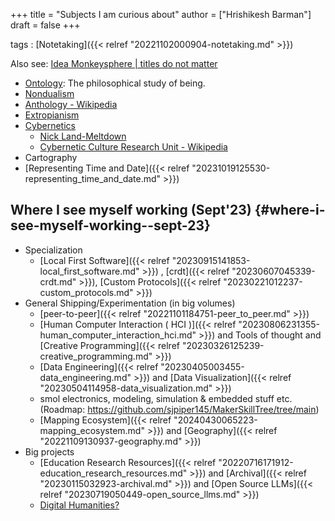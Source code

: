 +++
title = "Subjects I am curious about"
author = ["Hrishikesh Barman"]
draft = false
+++

tags
: [Notetaking]({{< relref "20221102000904-notetaking.md" >}})

Also see:  [Idea Monkeysphere | titles do not matter](https://geekodour.org/docs/collections/monkeysphere/)

-   [Ontology](https://en.wikipedia.org/wiki/Ontology): The philosophical study of being.
-   [Nondualism](https://en.wikipedia.org/wiki/Nondualism)
-   [Anthology - Wikipedia](https://en.wikipedia.org/wiki/Anthology)
-   [Extropianism](https://en.wikipedia.org/wiki/Extropianism)
-   [Cybernetics](http://pespmc1.vub.ac.be/ASHBBOOK.html)
    -   [Nick Land-Meltdown](http://www.ccru.net/swarm1/1_melt.htm)
    -   [Cybernetic Culture Research Unit - Wikipedia](https://en.wikipedia.org/wiki/Cybernetic_Culture_Research_Unit)
-   Cartography
-   [Representing Time and Date]({{< relref "20231019125530-representing_time_and_date.md" >}})


## Where I see myself working (Sept'23) {#where-i-see-myself-working--sept-23}

-   Specialization
    -   [Local First Software]({{< relref "20230915141853-local_first_software.md" >}}) , [crdt]({{< relref "20230607045339-crdt.md" >}}), [Custom Protocols]({{< relref "20230221012237-custom_protocols.md" >}})
-   General Shipping/Experimentation (in big volumes)
    -   [peer-to-peer]({{< relref "20221101184751-peer_to_peer.md" >}})
    -   [Human Computer Interaction ( HCI )]({{< relref "20230806231355-human_computer_interaction_hci.md" >}}) and Tools of thought and [Creative Programming]({{< relref "20230326125239-creative_programming.md" >}})
    -   [Data Engineering]({{< relref "20230405003455-data_engineering.md" >}}) and [Data Visualization]({{< relref "20230504114958-data_visualization.md" >}})
    -   smol electronics, modeling, simulation &amp; embedded stuff etc.(Roadmap: <https://github.com/sjpiper145/MakerSkillTree/tree/main>)
    -   [Mapping Ecosystem]({{< relref "20240430065223-mapping_ecosystem.md" >}}) and [Geography]({{< relref "20221109130937-geography.md" >}})
-   Big projects
    -   [Education Research Resources]({{< relref "20220716171912-education_research_resources.md" >}}) and [Archival]({{< relref "20230115032923-archival.md" >}}) and [Open Source LLMs]({{< relref "20230719050449-open_source_llms.md" >}})
    -   [Digital Humanities?](https://carleton.ca/dighum/community-dh-postdoc/)
